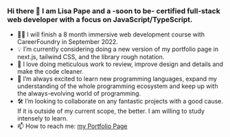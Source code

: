 ### Hi there 👋 I am Lisa Pape and a -soon to be- certified full-stack web developer with a focus on JavaScript/TypeScript.

- 👩‍🎓 I will finish a 8 month immersive web development course with CareerFoundry in September 2022.
- 💡 I’m currently considering doing a new version of my portfolio page in next.js, tailwind CSS, and the library rough notation.
- 💟 I love doing meticulous work to review, improve design and details and make the code cleaner.
- 👀 I’m always excited to learn new programming languages, expand my understanding of the whole programming ecosystem and keep up with the always-evolving world of programming.
- 🛠️ I’m looking to collaborate on any fantastic projects with a good cause. If it is outside of my current scope, the better. I am willing to study intensely to learn.
-  📫 How to reach me: [my Portfolio Page](https://lisapmunich.github.io/Portfolio-Website/contact.html)
